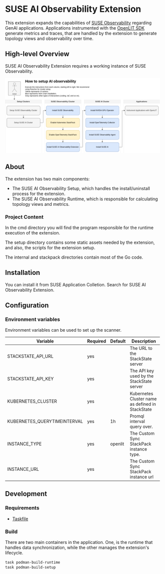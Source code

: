 # SUSE AI Observability Extension

This extension expands the capabilities of [SUSE Observability](https://docs.stackstate.com) regarding GenAI applications. Applications instrumented with the [OpenLIT SDK](https://github.com/openlit/openlit/tree/main/sdk/python) generate metrics and traces, that are handled by the extension to generate topology views and observability over time.

## High-level Overview

SUSE AI Observability Extension requires a working instance of SUSE Observability.

![Deployment](./setup/img/how-to-install.png)

## About

The extension has two main components:

* The SUSE AI Observability Setup, which handles the install/uninstall process for the extension.
* The SUSE AI Observability Runtime, which is responsible for calculating topology views and metrics.

### Project Content

In the cmd directory you will find the program responsible for the runtime execution of the extension.

The setup directory contains some static assets needed by the extension, and also, the scripts for the extension setup.

The internal and stackpack directories contain most of the Go code.

## Installation

You can install it from SUSE Application Colletion. Search for SUSE AI Observability Extension.

## Configuration

### Environment variables

Environment variables can be used to set up the scanner.

| Variable                     | Required | Default | Description                                      |
|------------------------------|----------|---------|--------------------------------------------------|
| STACKSTATE_API_URL           | yes      |         | The URL to the StackState server                 |
| STACKSTATE_API_KEY           | yes      |         | The API key used by the StackState server        |
| KUBERNETES_CLUSTER           | yes      |         | Kubernetes Cluster name as defined in StackState |
| KUBERNETES_QUERYTIMEINTERVAL | yes      | 1h      | Promql interval query over.                      |
| INSTANCE_TYPE                | yes      | openlit | The Custom Sync StackPack instance type.          |
| INSTANCE_URL                 | yes      |         | The Custom Sync StackPack instance url            |


## Development

### Requirements

- [Taskfile](https://taskfile.dev/installation/)

### Build

There are two main containers in the application. One, is the runtime that handles data synchronization, while the other manages the extension's lifecycle.

```shell
task podman-build-runtime
task podman-build-setup
```
